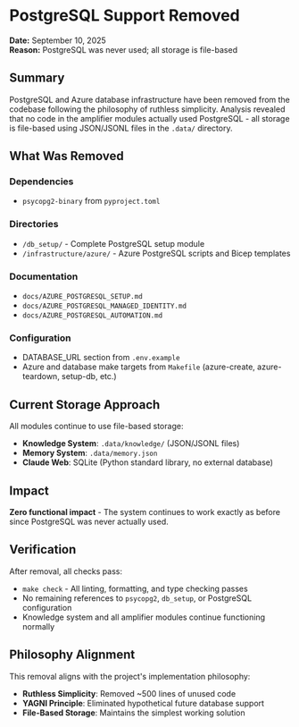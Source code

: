 # PostgreSQL Support Removed

**Date:** September 10, 2025  
**Reason:** PostgreSQL was never used; all storage is file-based

## Summary

PostgreSQL and Azure database infrastructure have been removed from the codebase following the philosophy of ruthless simplicity. Analysis revealed that no code in the amplifier modules actually used PostgreSQL - all storage is file-based using JSON/JSONL files in the `.data/` directory.

## What Was Removed

### Dependencies
- `psycopg2-binary` from `pyproject.toml`

### Directories
- `/db_setup/` - Complete PostgreSQL setup module
- `/infrastructure/azure/` - Azure PostgreSQL scripts and Bicep templates

### Documentation
- `docs/AZURE_POSTGRESQL_SETUP.md`
- `docs/AZURE_POSTGRESQL_MANAGED_IDENTITY.md`
- `docs/AZURE_POSTGRESQL_AUTOMATION.md`

### Configuration
- DATABASE_URL section from `.env.example`
- Azure and database make targets from `Makefile` (azure-create, azure-teardown, setup-db, etc.)

## Current Storage Approach

All modules continue to use file-based storage:

- **Knowledge System**: `.data/knowledge/` (JSON/JSONL files)
- **Memory System**: `.data/memory.json`
- **Claude Web**: SQLite (Python standard library, no external database)

## Impact

**Zero functional impact** - The system continues to work exactly as before since PostgreSQL was never actually used.

## Verification

After removal, all checks pass:
- `make check` - All linting, formatting, and type checking passes
- No remaining references to `psycopg2`, `db_setup`, or PostgreSQL configuration
- Knowledge system and all amplifier modules continue functioning normally

## Philosophy Alignment

This removal aligns with the project's implementation philosophy:
- **Ruthless Simplicity**: Removed ~500 lines of unused code
- **YAGNI Principle**: Eliminated hypothetical future database support
- **File-Based Storage**: Maintains the simplest working solution